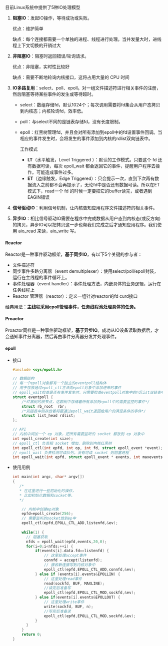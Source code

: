 目前Linux系统中提供了5种IO处理模型

1. **阻塞IO**：发起IO操作，等待成功或失败。

   优点：维护简单

   缺点：每个连接都需要一个单独的进程、线程进行处理。当并发量大时，进线程上下文切换的开销过大

2. **非阻塞IO**：阻塞时返回错误/轮询请求。

   优点：非阻塞，实时性比较好

   缺点：需要不断地轮询内核接口，这将占用大量的 CPU 时间

3. **IO多路复用**：select、poll、epoll。对一组文件描述符进行相关事件的注册，然后阻塞等待某些事件的发生或等待超时。

   - select：数组存储fd，默认1024个；每次调用需要将fd集合从用户态拷贝到内核态；内核轮询fd，效率低。

   - poll：与select不同的是链表存储fd，没有长度限制。

   - epoll：红黑树管理fd，并且会对所有添加到epoll中的fd设置事件回调。当相应的事件发生时，会将发生的事件添加到内核的rdlist双向链表中。

     工作模式

     - **LT**（水平触发，Level Triggered ）：默认的工作模式。只要这个 fd 还有数据可读，每次 epoll_wait 都会返回它的事件，提醒用户程序去操作。可能造成事件过多。
     - **ET**（边缘触发，Edge Triggered）：只会提示一次，直到下次再有数据流入之前都不会再提示了，无论fd中是否还有数据可读。所以在ET模式下，read一个 fd 的时候一定要把它的buffer读完，或者遇到EAGIN错误

4. **信号驱动IO**：利用信号机制，让内核告知应用程序文件描述符的相关事件。

5. **异步IO**：相比信号驱动IO需要在程序中完成数据从用户态到内核态(或反方向)的拷贝，异步IO可以把拷贝这一步也帮我们完成之后才通知应用程序。我们使用 aio_read 来读，aio_write 写。

#### Reactor

Reactor是一种事件驱动框架，**基于同步IO**，有以下5个关键的参与者：

- 文件描述符
- 同步事件多路分离器（event demultiplexer）：使用select/poll/epoll封装，运行在主线程的事件循环上。
- 事件处理器（event handler）：事件处理方法，内嵌具体的业务逻辑，运行在任务线程上
- Reactor 管理器（reactor）：定义一组针对reactor的fd curd接口

经典用法：**主线程采用epoll管理事件，任务线程池处理具体的任务。**

#### Proactor

Proactor同样是一种事件驱动框架，**基于异步IO**。成功从IO设备读取数据后，才会通知事件分离器，然后再由事件分离器分发并处理事件。

#### epoll

- 接口

  ```c++
  #include <sys/epoll.h>
  
  // 数据结构
  // 每一个epoll对象都有一个独立的eventpoll结构体
  // 用于存放通过epoll_ctl方法向epoll对象中添加进来的事件
  // epoll_wait检查是否有事件发生时，只需要检查eventpoll对象中的rdlist双链表中是否有epitem元素即可
  struct eventpoll {
      /*红黑树的根节点，这颗树中存储着所有添加到epoll中的需要监控的事件*/
      struct rb_root  rbr;
      /*双链表中则存放着将要通过epoll_wait返回给用户的满足条件的事件*/
      struct list_head rdlist;
  };
  
  // API
  // 内核中间加一个 ep 对象，把所有需要监听的 socket 都放到 ep 对象中
  int epoll_create(int size); 
  // epoll_ctl 负责把 socket 增加、删除到内核红黑树
  int epoll_ctl(int epfd, int op, int fd, struct epoll_event *event); 
  // epoll_wait 负责检测可读队列，没有可读 socket 则阻塞进程
  int epoll_wait(int epfd, struct epoll_event * events, int maxevents, int timeout);
  ```

- 使用用例

  ```c++
  int main(int argc, char* argv[])
  {
     /*
     * 在这里进行一些初始化的操作，
     * 比如初始化数据和socket等。
     */
  
      // 内核中创建ep对象
      epfd=epoll_create(256);
      // 需要监听的socket放到ep中
      epoll_ctl(epfd,EPOLL_CTL_ADD,listenfd,&ev);
   
      while(1) {
        // 阻塞获取
        nfds = epoll_wait(epfd,events,20,0);
        for(i=0;i<nfds;++i) {
            if(events[i].data.fd==listenfd) {
                // 这里处理accept事件
                connfd = accept(listenfd);
                // 接收新连接写到内核对象中
                epoll_ctl(epfd,EPOLL_CTL_ADD,connfd,&ev);
            } else if (events[i].events&EPOLLIN) {
                // 这里处理read事件
                read(sockfd, BUF, MAXLINE);
                //读完后准备写
                epoll_ctl(epfd,EPOLL_CTL_MOD,sockfd,&ev);
            } else if(events[i].events&EPOLLOUT) {
                // 这里处理write事件
                write(sockfd, BUF, n);
                //写完后准备读
                epoll_ctl(epfd,EPOLL_CTL_MOD,sockfd,&ev);
            }
        }
      }
      return 0;
  }
  ```

